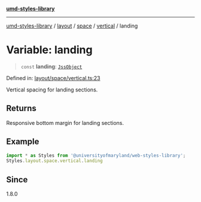 [**umd-styles-library**](../../../../../../README.md)

***

[umd-styles-library](../../../../../../modules.md) / [layout](../../../../../README.md) / [space](../../../README.md) / [vertical](../README.md) / landing

# Variable: landing

> `const` **landing**: [`JssObject`](../../../../../../utilities/namespaces/transform/type-aliases/JssObject.md)

Defined in: [layout/space/vertical.ts:23](https://github.com/UMD-Digital/design-system/blob/ed6189804bf5f4c4fcbe5325b54aac33ac48d614/packages/styles/source/layout/space/vertical.ts#L23)

Vertical spacing for landing sections.

## Returns

Responsive bottom margin for landing sections.

## Example

```typescript
import * as Styles from '@universityofmaryland/web-styles-library';
Styles.layout.space.vertical.landing
```

## Since

1.8.0
